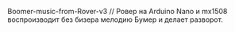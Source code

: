Boomer-music-from-Rover-v3 // Ровер на Arduino Nano и mx1508 воспроизводит без бизера мелодию Бумер и делает разворот.
